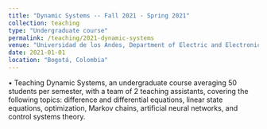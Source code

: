 ```yaml
---
title: "Dynamic Systems -- Fall 2021 - Spring 2021"
collection: teaching
type: "Undergraduate course"
permalink: /teaching/2021-dynamic-systems
venue: "Universidad de los Andes, Department of Electric and Electronic Engineering"
date: 2021-01-01
location: "Bogotá, Colombia"
---
```

•	Teaching Dynamic Systems, an undergraduate course averaging 50 students per semester, with a team of 2 teaching assistants, covering the following topics: difference and differential equations, linear state equations, optimization, Markov chains, artificial neural networks, and control systems theory.
